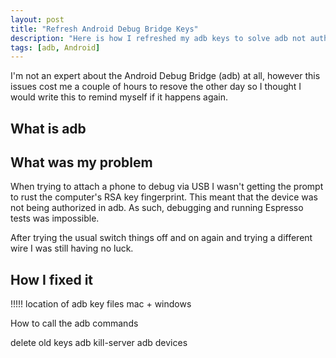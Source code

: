 ```yaml
---
layout: post
title: "Refresh Android Debug Bridge Keys"
description: "Here is how I refreshed my adb keys to solve adb not authorising the phone"
tags: [adb, Android]
---
```


I'm not an expert about the Android Debug Bridge (adb) at all, however this issues cost me a couple of hours to resove the other day so I thought I would write this to remind myself if it happens again.

## What is adb




## What was my problem

When trying to attach a phone to debug via USB I wasn't getting the prompt to rust the computer's RSA key fingerprint.
This meant that the device was not being authorized in adb. As such, debugging and running Espresso tests was impossible.

After trying the usual switch things off and on again and trying a different wire I was still having no luck.

## How I fixed it

!!!!!
location of adb key files
mac + windows

How to call the adb commands

delete old keys
adb kill-server
adb devices

